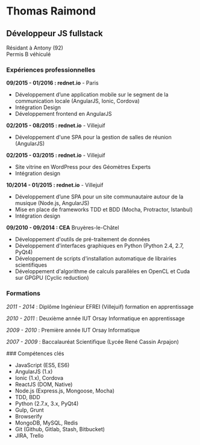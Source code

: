 # Thomas Raimond
## Développeur JS fullstack

Résidant à Antony (92)  
Permis B véhiculé

### Expériences professionnelles

__09/2015 - 01/2016 : rednet.io__ - Paris

- Développement d’une application mobile sur le segment de la communication locale (AngularJS, Ionic, Cordova)
- Intégration Design
- Développement frontend en AngularJS

__02/2015 - 08/2015 : rednet.io__ - Villejuif

- Développement d'une SPA pour la gestion de salles de réunion (AngularJS)

__02/2015 - 03/2015 : rednet.io__ - Villejuif

- Site vitrine en WordPress pour des Géomètres Experts
- Intégration design

__10/2014 - 01/2015 : rednet.io__ - Villejuif

- Développement d’une SPA pour un site communautaire autour de la musique (Node.js, AngularJS)
- Mise en place de frameworks TDD et BDD (Mocha, Protractor, Istanbul)
- Intégration design

__09/2010 - 09/2014 : CEA__ Bruyères-le-Châtel

- Développement d'outils de pré-traitement de données
- Développement d'interfaces graphiques en Python (Python 2.4, 2.7, PyQt4)
- Développement de scripts d'installation automatique de librairies scientifiques
- Développement d'algorithme de calculs parallèles en OpenCL et Cuda sur GPGPU (Cyclic reduction)

### Formations

_2011 - 2014_ : Diplôme Ingénieur EFREI (Villejuif) formation en apprentissage

_2010 - 2011_ : Deuxième année IUT Orsay Informatique en apprentissage

_2009 - 2010_ : Première année IUT Orsay Informatique

_2007 - 2009_ : Baccalauréat Scientifique (Lycée René Cassin Arpajon)

### Compétences clés

- JavaScript (ES5, ES6)
- AngularJS (1.x)
- Ionic (1.x), Cordova
- ReactJS (DOM, Native)
- Node.js (Express.js, Mongoose, Mocha)
- TDD, BDD
- Python (2.7.x, 3.x, PyQt4)
- Gulp, Grunt
- Browserify
- MongoDB, MySQL, Redis
- Git (Github, Gitlab, Stash, Bitbucket)
- JIRA, Trello
